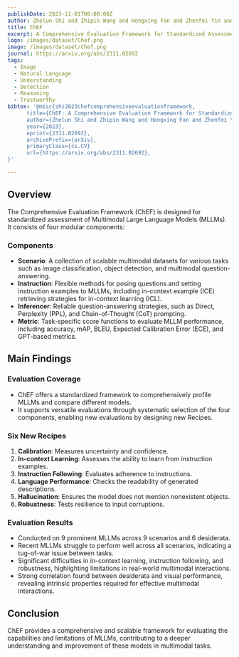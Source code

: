 ```yaml
---
publishDate: 2023-11-01T00:00:00Z
author: Zhelun Shi and Zhipin Wang and Hongxing Fan and Zhenfei Yin and Lu Sheng and Yu Qiao and Jing Shao
title: ChEF
excerpt: A Comprehensive Evaluation Framework for Standardized Assessment of Multimodal Large Language Models
logo: /images/dataset/Chef.png
image: /images/dataset/Chef.png
journal: https://arxiv.org/abs/2311.02692
tags:
  - Image
  - Natural Language
  - Understanding
  - Detection
  - Reasoning
  - Trustworthy
bibtex: '@misc{shi2023chefcomprehensiveevaluationframework,
      title={ChEF: A Comprehensive Evaluation Framework for Standardized Assessment of Multimodal Large Language Models}, 
      author={Zhelun Shi and Zhipin Wang and Hongxing Fan and Zhenfei Yin and Lu Sheng and Yu Qiao and Jing Shao},
      year={2023},
      eprint={2311.02692},
      archivePrefix={arXiv},
      primaryClass={cs.CV}
      url={https://arxiv.org/abs/2311.02692}, 
}'

---
```


## Overview

The Comprehensive Evaluation Framework (ChEF) is designed for standardized assessment of Multimodal Large Language Models (MLLMs). It consists of four modular components:

### Components

- **Scenario**: A collection of scalable multimodal datasets for various tasks such as image classification, object detection, and multimodal question-answering.
- **Instruction**: Flexible methods for posing questions and setting instruction examples to MLLMs, including in-context example (ICE) retrieving strategies for in-context learning (ICL).
- **Inferencer**: Reliable question-answering strategies, such as Direct, Perplexity (PPL), and Chain-of-Thought (CoT) prompting.
- **Metric**: Task-specific score functions to evaluate MLLM performance, including accuracy, mAP, BLEU, Expected Calibration Error (ECE), and GPT-based metrics.

## Main Findings

### Evaluation Coverage

- ChEF offers a standardized framework to comprehensively profile MLLMs and compare different models.
- It supports versatile evaluations through systematic selection of the four components, enabling new evaluations by designing new Recipes.

### Six New Recipes

1. **Calibration**: Measures uncertainty and confidence.
2. **In-context Learning**: Assesses the ability to learn from instruction examples.
3. **Instruction Following**: Evaluates adherence to instructions.
4. **Language Performance**: Checks the readability of generated descriptions.
5. **Hallucination**: Ensures the model does not mention nonexistent objects.
6. **Robustness**: Tests resilience to input corruptions.

### Evaluation Results

- Conducted on 9 prominent MLLMs across 9 scenarios and 6 desiderata.
- Recent MLLMs struggle to perform well across all scenarios, indicating a tug-of-war issue between tasks.
- Significant difficulties in in-context learning, instruction following, and robustness, highlighting limitations in real-world multimodal interactions.
- Strong correlation found between desiderata and visual performance, revealing intrinsic properties required for effective multimodal interactions.

## Conclusion

ChEF provides a comprehensive and scalable framework for evaluating the capabilities and limitations of MLLMs, contributing to a deeper understanding and improvement of these models in multimodal tasks.
